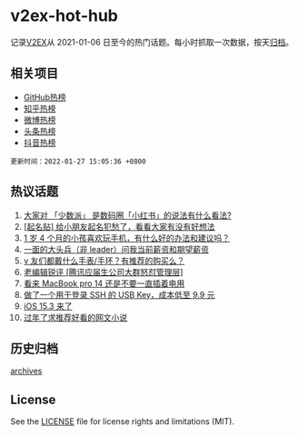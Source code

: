 # v2ex-hot-hub

 记录[V2EX](https://www.v2ex.com/)从 2021-01-06 日至今的热门话题。每小时抓取一次数据，按天[归档](archives)。
 
 ## 相关项目

- [GitHub热榜](https://github.com/snaildev/github-hot-hub)
- [知乎热榜](https://github.com/snaildev/zhihu-hot-hub)
- [微博热榜](https://github.com/snaildev/weibo-hot-hub)
- [头条热榜](https://github.com/snaildev/toutiao-hot-hub)
- [抖音热榜](https://github.com/snaildev/douyin-hot-hub)


 `更新时间：2022-01-27 15:05:36 +0800`

## 热议话题

1. [大家对 「少数派」 是数码圈「小红书」的说法有什么看法?](https://www.v2ex.com/t/830801)
1. [[起名贴] 给小朋友起名犯愁了，看看大家有没有好想法](https://www.v2ex.com/t/830873)
1. [1 岁 4 个月的小孩喜欢玩手机，有什么好的办法和建议吗？](https://www.v2ex.com/t/830744)
1. [一面的大头兵（非 leader）问我当前薪资和期望薪资](https://www.v2ex.com/t/830762)
1. [v 友们都戴什么手表/手环？有推荐的购买么？](https://www.v2ex.com/t/830787)
1. [老编辑锐评 [腾讯应届生公司大群怒怼管理层]](https://www.v2ex.com/t/830794)
1. [看来 MacBook pro 14 还是不要一直插着电用](https://www.v2ex.com/t/830773)
1. [做了一个用于登录 SSH 的 USB Key，成本低至 9.9 元](https://www.v2ex.com/t/830808)
1. [iOS 15.3 来了](https://www.v2ex.com/t/830839)
1. [过年了求推荐好看的网文小说](https://www.v2ex.com/t/830836)

## 历史归档

[archives](archives)

## License

See the [LICENSE](LICENSE) file for license rights and limitations (MIT).
